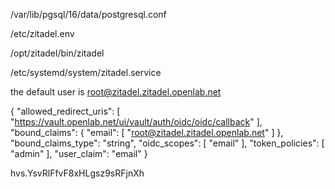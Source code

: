 /var/lib/pgsql/16/data/postgresql.conf

/etc/zitadel.env

/opt/zitadel/bin/zitadel

/etc/systemd/system/zitadel.service

the default user is root@zitadel.zitadel.openlab.net


{
    "allowed_redirect_uris": [
      "https://vault.openlab.net/ui/vault/auth/oidc/oidc/callback"
    ],
    "bound_claims": {
      "email": [
        "root@zitadel.zitadel.openlab.net"
      ]
    },
    "bound_claims_type": "string",
    "oidc_scopes": [
      "email"
    ],
    "token_policies": [
      "admin"
    ],
    "user_claim": "email"
}

hvs.YsvRlFfvF8xHLgsz9sRFjnXh
